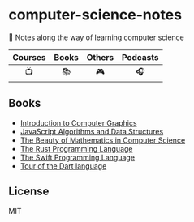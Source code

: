 # computer-science-notes

📖 Notes along the way of learning computer science

| Courses | Books | Others | Podcasts |
| :-: | :-: | :-: | :-: |
| 📺 | 📚 | 🎮 | 🎧 |

## Books

- [Introduction to Computer Graphics][0]
- [JavaScript Algorithms and Data Structures][1]
- [The Beauty of Mathematics in Computer Science][2]
- [The Rust Programming Language][3]
- [The Swift Programming Language][4]
- [Tour of the Dart language][5]

## License

MIT

<!-- Links --->
[0]: https://github.com/LitoMore/computer-science-notes/tree/master/introduction-to-computer-graphics
[1]: https://github.com/LitoMore/computer-science-notes/tree/master/javascript-algorithms-and-data-structures
[2]: https://github.com/LitoMore/computer-science-notes/tree/master/the-beauty-of-mathematics-in-computer-science
[3]: https://github.com/LitoMore/computer-science-notes/tree/master/the-rust-programming-language
[4]: https://github.com/LitoMore/computer-science-notes/tree/master/the-swift-programming-language
[5]: https://github.com/LitoMore/computer-science-notes/tree/master/tour-of-the-dart-language
